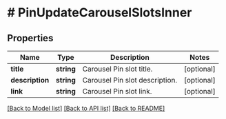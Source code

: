 # # PinUpdateCarouselSlotsInner

## Properties

Name | Type | Description | Notes
------------ | ------------- | ------------- | -------------
**title** | **string** | Carousel Pin slot title. | [optional]
**description** | **string** | Carousel Pin slot description. | [optional]
**link** | **string** | Carousel Pin slot link. | [optional]

[[Back to Model list]](../../README.md#models) [[Back to API list]](../../README.md#endpoints) [[Back to README]](../../README.md)
